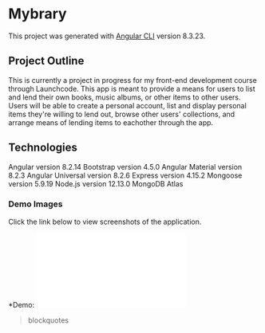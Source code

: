 # Mybrary

This project was generated with [Angular CLI](https://github.com/angular/angular-cli) version 8.3.23.

## Project Outline

This is currently a project in progress for my front-end development course through Launchcode. This app is meant to provide a means for users to list and lend their own books, music albums, or other items to other users. Users will be able to create a personal account, list and display personal items they're willing to lend out, browse other users' collections, and arrange means of lending items to eachother through the app.  

## Technologies

Angular version 8.2.14
Bootstrap version 4.5.0
Angular Material version 8.2.3
Angular Universal version 8.2.6
Express version 4.15.2
Mongoose version 5.9.19
Node.js version 12.13.0
MongoDB Atlas

### Demo Images

Click the link below to view screenshots of the application.

*Demo: ![Mybrary Demo](mybrary_demo.pdf)

>blockquotes




